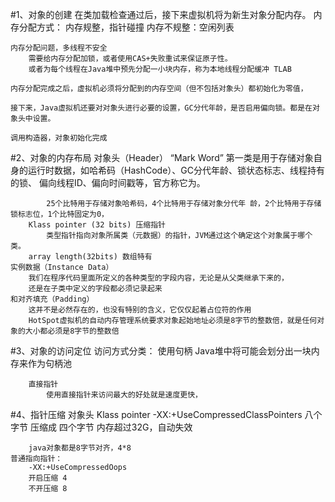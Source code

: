 #1、对象的创建
    在类加载检查通过后，接下来虚拟机将为新生对象分配内存。
    内存分配方式：
        内存规整，指针碰撞
        内存不规整：空闲列表
        
    内存分配问题，多线程不安全
        需要给内存分配加锁，或者使用CAS+失败重试来保证原子性。
        或者为每个线程在Java堆中预先分配一小块内存，称为本地线程分配缓冲 TLAB
        
    内存分配完成之后，虚拟机必须将分配到的内存空间（但不包括对象头）都初始化为零值，
    
    接下来，Java虚拟机还要对对象头进行必要的设置，GC分代年龄，是否启用偏向锁。都是在对象头中设置。
    
    调用构造器，对象初始化完成
#2、对象的内存布局
    对象头（Header）
        “Mark Word”
            第一类是用于存储对象自身的运行时数据，如哈希码（HashCode）、GC分代年龄、锁状态标志、线程持有的锁、
            偏向线程ID、偏向时间戳等，官方称它为。
            
            25个比特用于存储对象哈希码，4个比特用于存储对象分代年 龄，2个比特用于存储锁标志位，1个比特固定为0，
        Klass pointer (32 bits) 压缩指针
            类型指针指向对象所属类（元数据）的指针，JVM通过这个确定这个对象属于哪个类。
        array length(32bits) 数组特有
    实例数据（Instance Data）
        我们在程序代码里面所定义的各种类型的字段内容，无论是从父类继承下来的，
        还是在子类中定义的字段都必须记录起来
    和对齐填充（Padding）
        这并不是必然存在的，也没有特别的含义，它仅仅起着占位符的作用
        HotSpot虚拟机的自动内存管理系统要求对象起始地址必须是8字节的整数倍，就是任何对象的大小都必须是8字节的整数倍
        
#3、对象的访问定位
    访问方式分类：
        使用句柄
            Java堆中将可能会划分出一块内存来作为句柄池          

        直接指针
            使用直接指针来访问最大的好处就是速度更快，
#4、指针压缩
    对象头 Klass pointer
        -XX:+UseCompressedClassPointers
        八个字节 压缩成 四个字节
        内存超过32G，自动失效
        
        java对象都是8字节对齐，4*8
    普通指向指针：
        -XX:+UseCompressedOops
        开启压缩 4
        不开压缩 8
        
